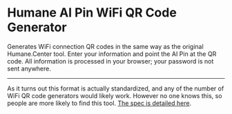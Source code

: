 # Humane AI Pin WiFi QR Code Generator

Generates WiFi connection QR codes in the same way as the original Humane.Center tool. Enter your information and point the AI Pin at the QR code. All information is processed in your browser; your password is not sent anywhere.

----

As it turns out this format is actually standardized, and any of the number of WiFi QR code generators would likely work. However no one knows this, so people are more likely to find this tool. [The spec is detailed here](https://github.com/zxing/zxing/wiki/Barcode-Contents#wi-fi-network-config-android-ios-11).
